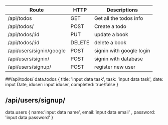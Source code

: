 ## 


| Route                    | HTTP   | Descriptions             |
|--------------------------|--------|--------------------------|
| /api/todos               | GET    | Get all the todos info   |
| /api/todos/              | POST   | Create a todo            |
| /api/todos/:id           | PUT    | update a book            |
| /api/todos/:id           | DELETE | delete a book            |
| /api/users/signin/google | POST   | signin with google login |
| /api/users/signin/       | POST   | signin with database     |
| /api/users/signup/       | POST   | register new user        |


 ##/api/todos/
data.todos
{
  title: 'input data task',
  task: 'input data task',
  date: input Date,
  iduser: input iduser,
  completed: true/false
}
## /api/users/signup/ 
data.users
{
  name:'input data name',
  email:'input data email' ,
  password: 'input data password'
}